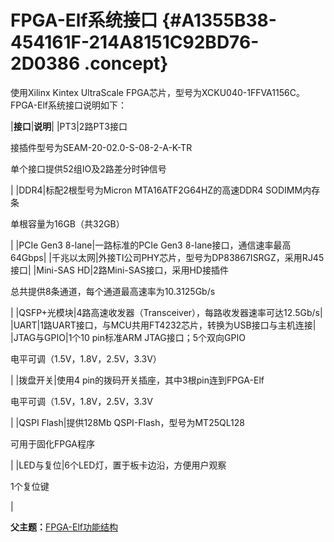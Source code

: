 # FPGA-Elf系统接口 {#A1355B38-454161F-214A8151C92BD76-2D0386 .concept}

使用Xilinx Kintex UltraScale FPGA芯片，型号为XCKU040-1FFVA1156C。FPGA-Elf系统接口说明如下：

|**接口**|**说明**|
|PT3|2路PT3接口

 接插件型号为SEAM-20-02.0-S-08-2-A-K-TR

 单个接口提供52组IO及2路差分时钟信号

|
|DDR4|标配2根型号为Micron MTA16ATF2G64HZ的高速DDR4 SODIMM内存条

 单根容量为16GB（共32GB）

|
|PCIe Gen3 8-lane|一路标准的PCIe Gen3 8-lane接口，通信速率最高64Gbps|
|千兆以太网|外接TI公司PHY芯片，型号为DP83867ISRGZ，采用RJ45接口|
|Mini-SAS HD|2路Mini-SAS接口，采用HD接插件

 总共提供8条通道，每个通道最高速率为10.3125Gb/s

|
|QSFP+光模块|4路高速收发器（Transceiver），每路收发器速率可达12.5Gb/s|
|UART|1路UART接口，与MCU共用FT4232芯片，转换为USB接口与主机连接|
|JTAG与GPIO|1个10 pin标准ARM JTAG接口；5个双向GPIO

 电平可调（1.5V，1.8V，2.5V，3.3V）

|
|拨盘开关|使用4 pin的拨码开关插座，其中3根pin连到FPGA-Elf

 电平可调（1.5V，1.8V，2.5V，3.3V

|
|QSPI Flash|提供128Mb QSPI-Flash，型号为MT25QL128

 可用于固化FPGA程序

|
|LED与复位|6个LED灯，置于板卡边沿，方便用户观察

 1个复位键

|

**父主题：**[FPGA-Elf功能结构](../concepts/EpicElfug_fpga_elf功能结构.md)

